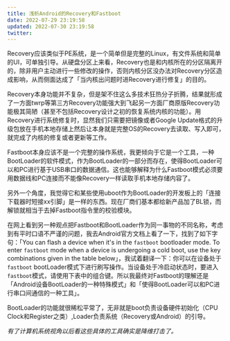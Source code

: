 ```yaml
---
title: 浅析Android的Recovery和Fastboot
date: 2022-07-29 23:19:58
updated: 2022-07-30 23:19:58
twitter: 
---
```


Recovery应该类似于PE系统，是一个简单但是完整的Linux，有文件系统和简单的UI，可单独引导。从硬盘分区上来看，Recovery也是和内核所在的分区隔离开的，除非用户主动进行一些修改的操作，否则内核分区没办法对Recovery分区造成影响，从而侧面达成了「当内核出问题时进Recovery进行修复」的目的。

Recovery本身功能并不复杂，但是架不住这么多技术狂热分子折腾，结果就形成了一方面twrp等第三方Recovery功能强大到飞起另一方面厂商原版Recovery功能极其简陋（甚至不包括Recovery设计之初的恢复系统内核的功能）。用Recovery进行系统修复时，显然我们只需要把镜像或者Google Update格式的升级包放在手机本地存储上然后让本身就是完整OS的Recovery去读取、写入即可，就完成了内核的修复或者更新等工作。

Fastboot本身应该不是一个完整的操作系统，我更倾向于它是一个工具，一种BootLoader的软件模式，作为BootLoader的一部分而存在，使得BootLoader可以和PC进行基于USB串口的数据通信。这也能够解释为什么Fastboot模式必须要用数据线和PC连接而不能像Recovery一样读取手机本地存储内容了。

另外一个角度，我觉得它和某些使用uboot作为BootLoader的开发板上的「连接下载器时短接xx引脚」是一样的东西。现在厂商们基本都给新产品加了BL锁，而解锁就相当于去掉Fastboot指令里的校验模块。

在网上看到另一种观点把Fastboot和BootLoader作为同一事物的不同名称，考虑到有平时口语不严谨的问题，我去Android官方文档上看了一下，找到了如下字句：「You can flash a device when it's in the `fastboot` bootloader mode. To enter `fastboot` mode when a device is undergoing a cold boot, use the key combinations given in the table below」，我试着翻译一下：你可以在设备处于`fastboot` bootLoader模式下进行刷写操作。当设备处于冷启动状态时，要进入`fastboot`模式，请使用下表中的组合键。所以我最终对Fastboot的理解还是「Android设备BootLoader的一种特殊模式」和「使得BootLoader可以和PC进行串口间通信的一种工具」。

BootLoader的功能就很稀松平常了，无非就是boot负责设备硬件初始化（CPU Clock和Register之类）,Loader负责系统（Recovery或Android）的引导。

*有了计算机系统视角以后看这些具体的工具确实是降维打击了。*
